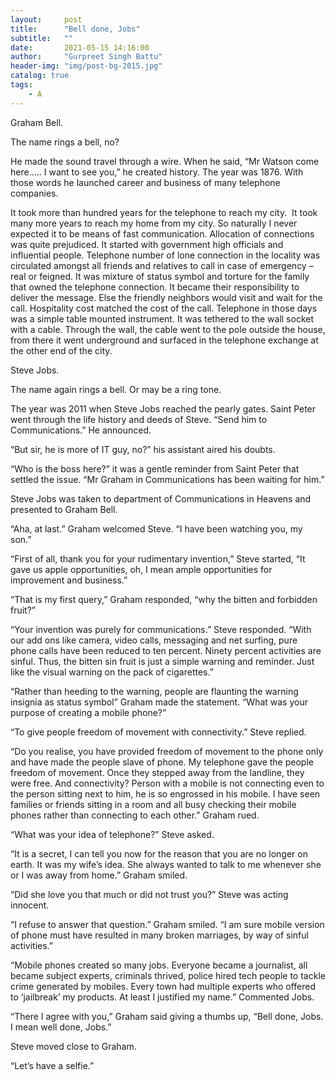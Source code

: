 ```yaml
---
layout:     post
title:      "Bell done, Jobs"
subtitle:   ""
date:       2021-05-15 14:16:00
author:     "Gurpreet Singh Battu"
header-img: "img/post-bg-2015.jpg"
catalog: true
tags:
    - A
---
```


Graham Bell.

The name rings a bell, no?

He made the sound travel through a wire. When he said, “Mr Watson come here….. I want to see you,” he created history. The year was 1876. With those words he launched career and business of many telephone companies.

It took more than hundred years for the telephone to reach my city.  It took many more years to reach my home from my city. So naturally I never expected it to be means of fast communication. Allocation of connections was quite prejudiced. It started with government high officials and influential people. Telephone number of lone connection in the locality was circulated amongst all friends and relatives to call in case of emergency – real or feigned. It was mixture of status symbol and torture for the family that owned the telephone connection. It became their responsibility to deliver the message. Else the friendly neighbors would visit and wait for the call. Hospitality cost matched the cost of the call. Telephone in those days was a simple table mounted instrument. It was tethered to the wall socket with a cable. Through the wall, the cable went to the pole outside the house, from there it went underground and surfaced in the telephone exchange at the other end of the city.

Steve Jobs.

The name again rings a bell. Or may be a ring tone.

The year was 2011 when Steve Jobs reached the pearly gates. Saint Peter went through the life history and deeds of Steve. “Send him to Communications.” He announced.

“But sir, he is more of IT guy, no?” his assistant aired his doubts.

“Who is the boss here?” it was a gentle reminder from Saint Peter that settled the issue. “Mr Graham in Communications has been waiting for him.”

Steve Jobs was taken to department of Communications in Heavens and presented to Graham Bell.

“Aha, at last.” Graham welcomed Steve. “I have been watching you, my son.”

“First of all, thank you for your rudimentary invention,” Steve started, “It gave us apple opportunities, oh, I mean ample opportunities for improvement and business.”

“That is my first query,” Graham responded, “why the bitten and forbidden fruit?”

“Your invention was purely for communications.” Steve responded. “With our add ons like camera, video calls, messaging and net surfing, pure phone calls have been reduced to ten percent. Ninety percent activities are sinful. Thus, the bitten sin fruit is just a simple warning and reminder. Just like the visual warning on the pack of cigarettes.”

“Rather than heeding to the warning, people are flaunting the warning insignia as status symbol” Graham made the statement. “What was your purpose of creating a mobile phone?”

“To give people freedom of movement with connectivity.” Steve replied.

“Do you realise, you have provided freedom of movement to the phone only and have made the people slave of phone. My telephone gave the people freedom of movement. Once they stepped away from the landline, they were free. And connectivity? Person with a mobile is not connecting even to the person sitting next to him, he is so engrossed in his mobile. I have seen families or friends sitting in a room and all busy checking their mobile phones rather than connecting to each other.” Graham rued.

“What was your idea of telephone?” Steve asked.

“It is a secret, I can tell you now for the reason that you are no longer on earth. It was my wife’s idea. She always wanted to talk to me whenever she or I was away from home.” Graham smiled.

“Did she love you that much or did not trust you?” Steve was acting innocent.

“I refuse to answer that question.” Graham smiled. “I am sure mobile version of phone must have resulted in many broken marriages, by way of sinful activities.”

“Mobile phones created so many jobs. Everyone became a journalist, all became subject experts, criminals thrived, police hired tech people to tackle crime generated by mobiles. Every town had multiple experts who offered to ‘jailbreak’ my products. At least I justified my name.” Commented Jobs.

“There I agree with you,” Graham said giving a thumbs up, “Bell done, Jobs. I mean well done, Jobs.”

Steve moved close to Graham.

“Let’s have a selfie.”
